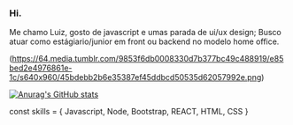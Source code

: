 ### Hi.
Me chamo Luiz, gosto de javascript e umas parada de ui/ux design;
Busco atuar como estágiario/junior em front ou backend no modelo home office.

(https://64.media.tumblr.com/9853f6db0008330d7b377bc49c488919/e85bed2e4976861e-1c/s640x960/45bdebb2b6e35387ef45ddbcd50535d62057992e.png)

[![Anurag's GitHub stats](https://github-readme-stats.vercel.app/api?username=obrientatsuya&show_icons=true&theme=tokyonight)](https://github.com/anuraghazra/github-readme-stats)



const skills = { Javascript, Node, Bootstrap, REACT, HTML, CSS }
